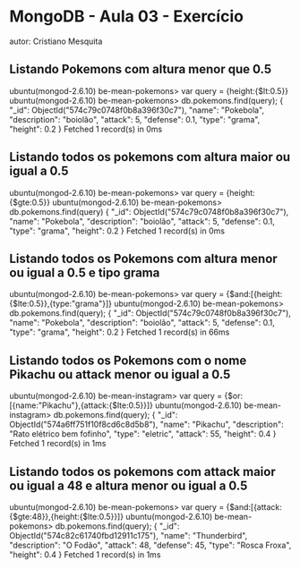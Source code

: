 # MongoDB - Aula 03 - Exercício
autor: Cristiano Mesquita

## Listando Pokemons com altura menor que 0.5

ubuntu(mongod-2.6.10) be-mean-pokemons> var query = {height:{$lt:0.5}}
ubuntu(mongod-2.6.10) be-mean-pokemons> db.pokemons.find(query);
{
  "_id": ObjectId("574c79c0748f0b8a396f30c7"),
  "name": "Pokebola",
  "description": "boiolão",
  "attack": 5,
  "defense": 0.1,
  "type": "grama",
  "height": 0.2
}
Fetched 1 record(s) in 0ms

## Listando todos os pokemons com altura maior ou igual a 0.5
ubuntu(mongod-2.6.10) be-mean-pokemons> var query = {height:{$gte:0.5}}
ubuntu(mongod-2.6.10) be-mean-pokemons> db.pokemons.find(query)
{
  "_id": ObjectId("574c79c0748f0b8a396f30c7"),
  "name": "Pokebola",
  "description": "boiolão",
  "attack": 5,
  "defense": 0.1,
  "type": "grama",
  "height": 0.2
}
Fetched 1 record(s) in 0ms

## Listando todos os Pokemons com altura menor ou igual a 0.5 e tipo grama
ubuntu(mongod-2.6.10) be-mean-pokemons> var query = {$and:[{height:{$lte:0.5}},{type:"grama"}]}
ubuntu(mongod-2.6.10) be-mean-pokemons> db.pokemons.find(query);
{
  "_id": ObjectId("574c79c0748f0b8a396f30c7"),
  "name": "Pokebola",
  "description": "boiolão",
  "attack": 5,
  "defense": 0.1,
  "type": "grama",
  "height": 0.2
}
Fetched 1 record(s) in 66ms


## Listando todos os Pokemons com o nome Pikachu ou attack menor ou igual a 0.5
ubuntu(mongod-2.6.10) be-mean-instagram> var query = {$or:[{name:"Pikachu"},{attack:{$lte:0.5}}]}
ubuntu(mongod-2.6.10) be-mean-instagram> db.pokemons.find(query);
{
  "_id": ObjectId("574a6ff751f10f8cd6c8d5b8"),
  "name": "Pikachu",
  "description": "Rato elétrico bem fofinho",
  "type": "eletric",
  "attack": 55,
  "height": 0.4
}
Fetched 1 record(s) in 1ms





## Listando todos os pokemons com attack maior ou igual a 48 e altura menor ou igual a 0.5

ubuntu(mongod-2.6.10) be-mean-pokemons> var query = {$and:[{attack:{$gte:48}},{height:{$lte:0.5}}]}
ubuntu(mongod-2.6.10) be-mean-pokemons> db.pokemons.find(query);
{
  "_id": ObjectId("574c82c61740fbd12911c175"),
  "name": "Thunderbird",
  "description": "O Fodão",
  "attack": 48,
  "defense": 45,
  "type": "Rosca Froxa",
  "height": 0.4
}
Fetched 1 record(s) in 1ms

